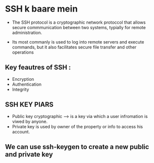 # SSH k baare mein

- The SSH protocol is a cryptographic network protoccol   that allows secure commmunication between two systems, typially for remote administration. 

- Its most commanly is used to log into remote servers and execute commands, but it also facilitates secure file transfer and other operations

## Key feautres of SSH :

- Encryption
- Authentication
- Integrity

## SSH KEY PIARS

- Public key cryptographic -->  is a key via which a user infromation is viwed by anyone.
- Private key is used by owner of the property or info to access his account.

## We can use ssh-keygen to create a new public and private key

